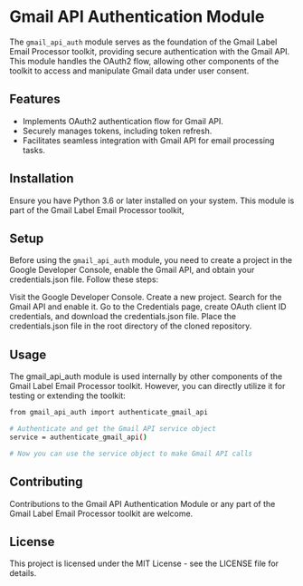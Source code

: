 # Gmail API Authentication Module

The `gmail_api_auth` module serves as the foundation of the Gmail Label Email Processor toolkit, providing secure authentication with the Gmail API. This module handles the OAuth2 flow, allowing other components of the toolkit to access and manipulate Gmail data under user consent.

## Features

- Implements OAuth2 authentication flow for Gmail API.
- Securely manages tokens, including token refresh.
- Facilitates seamless integration with Gmail API for email processing tasks.

## Installation

Ensure you have Python 3.6 or later installed on your system. This module is part of the Gmail Label Email Processor toolkit,

## Setup

Before using the `gmail_api_auth` module, you need to create a project in the Google Developer Console, enable the Gmail API, and obtain your credentials.json file. Follow these steps:

Visit the Google Developer Console.
Create a new project.
Search for the Gmail API and enable it.
Go to the Credentials page, create OAuth client ID credentials, and download the credentials.json file.
Place the credentials.json file in the root directory of the cloned repository.

## Usage

The gmail_api_auth module is used internally by other components of the Gmail Label Email Processor toolkit. However, you can directly utilize it for testing or extending the toolkit:

```bash
from gmail_api_auth import authenticate_gmail_api

# Authenticate and get the Gmail API service object
service = authenticate_gmail_api()

# Now you can use the service object to make Gmail API calls
```

## Contributing

Contributions to the Gmail API Authentication Module or any part of the Gmail Label Email Processor toolkit are welcome. 

## License

This project is licensed under the MIT License - see the LICENSE file for details.
